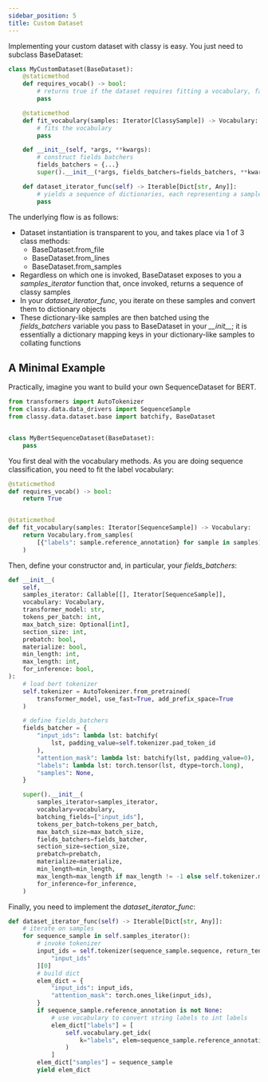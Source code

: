```yaml
---
sidebar_position: 5
title: Custom Dataset
---
```



Implementing your custom dataset with classy is easy. You just need to subclass BaseDataset:

```python
class MyCustomDataset(BaseDataset):
    @staticmethod
    def requires_vocab() -> bool:
        # returns true if the dataset requires fitting a vocabulary, false otherwise
        pass

    @staticmethod
    def fit_vocabulary(samples: Iterator[ClassySample]) -> Vocabulary:
        # fits the vocabulary
        pass

    def __init__(self, *args, **kwargs):
        # construct fields batchers
        fields_batchers = {...}
        super().__init__(*args, fields_batchers=fields_batchers, **kwargs)

    def dataset_iterator_func(self) -> Iterable[Dict[str, Any]]:
        # yields a sequence of dictionaries, each representing a sample
        pass
```

The underlying flow is as follows:
* Dataset instantiation is transparent to you, and takes place via 1 of 3 class methods:
    * BaseDataset.from_file
    * BaseDataset.from_lines
    * BaseDataset.from_samples
* Regardless on which one is invoked, BaseDataset exposes to you a *samples_iterator* function that, once invoked, returns a sequence of classy samples
* In your *dataset_iterator_func*, you iterate on these samples and convert them to dictionary objects
* These dictionary-like samples are then batched using the *fields_batchers* variable you pass to BaseDataset in your *\_\_init\_\_*; it is essentially a dictionary mapping
  keys in your dictionary-like samples to collating functions

## A Minimal Example

Practically, imagine you want to build your own SequenceDataset for BERT.

```python title="classy.data.dataset.my_bert_sequence_dataset.py"
from transformers import AutoTokenizer
from classy.data.data_drivers import SequenceSample
from classy.data.dataset.base import batchify, BaseDataset


class MyBertSequenceDataset(BaseDataset):
    pass
```

You first deal with the vocabulary methods. As you are doing sequence classification, you need to fit the label vocabulary:

```python
@staticmethod
def requires_vocab() -> bool:
    return True


@staticmethod
def fit_vocabulary(samples: Iterator[SequenceSample]) -> Vocabulary:
    return Vocabulary.from_samples(
        [{"labels": sample.reference_annotation} for sample in samples]
    )
```

Then, define your constructor and, in particular, your *fields_batchers*:

```python
def __init__(
    self,
    samples_iterator: Callable[[], Iterator[SequenceSample]],
    vocabulary: Vocabulary,
    transformer_model: str,
    tokens_per_batch: int,
    max_batch_size: Optional[int],
    section_size: int,
    prebatch: bool,
    materialize: bool,
    min_length: int,
    max_length: int,
    for_inference: bool,
):
    # load bert tokenizer
    self.tokenizer = AutoTokenizer.from_pretrained(
        transformer_model, use_fast=True, add_prefix_space=True
    )

    # define fields_batchers
    fields_batcher = {
        "input_ids": lambda lst: batchify(
            lst, padding_value=self.tokenizer.pad_token_id
        ),
        "attention_mask": lambda lst: batchify(lst, padding_value=0),
        "labels": lambda lst: torch.tensor(lst, dtype=torch.long),
        "samples": None,
    }

    super().__init__(
        samples_iterator=samples_iterator,
        vocabulary=vocabulary,
        batching_fields=["input_ids"],
        tokens_per_batch=tokens_per_batch,
        max_batch_size=max_batch_size,
        fields_batchers=fields_batcher,
        section_size=section_size,
        prebatch=prebatch,
        materialize=materialize,
        min_length=min_length,
        max_length=max_length if max_length != -1 else self.tokenizer.model_max_length,
        for_inference=for_inference,
    )
```

Finally, you need to implement the *dataset_iterator_func*:

```python
def dataset_iterator_func(self) -> Iterable[Dict[str, Any]]:
    # iterate on samples
    for sequence_sample in self.samples_iterator():
        # invoke tokenizer
        input_ids = self.tokenizer(sequence_sample.sequence, return_tensors="pt")[
            "input_ids"
        ][0]
        # build dict
        elem_dict = {
            "input_ids": input_ids,
            "attention_mask": torch.ones_like(input_ids),
        }
        if sequence_sample.reference_annotation is not None:
            # use vocabulary to convert string labels to int labels
            elem_dict["labels"] = [
                self.vocabulary.get_idx(
                    k="labels", elem=sequence_sample.reference_annotation
                )
            ]
        elem_dict["samples"] = sequence_sample
        yield elem_dict
```
